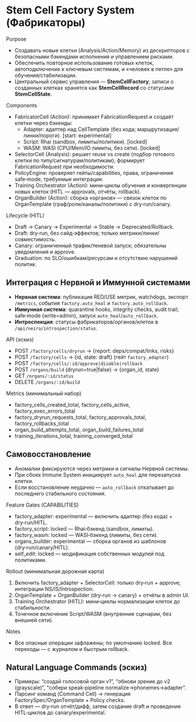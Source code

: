<!-- neira:meta
id: NEI-20250923-factory-system-design
intent: design
summary: |
  Каркас системы Фабрикаторов: FabricatorCell/SelectorCell, жизненный цикл клеток (Draft→Canary→Experimental→Stable), интеграции с Nervous/Immune, HITL‑обучение и органы.
-->
<!-- neira:meta
id: NEI-20251115-organ-cancel-build-design
intent: design
summary: упомянут DELETE /organs/:id/build в API эскизе.
-->
<!-- neira:meta
id: NEI-20250316-stemcell-rename
intent: docs
summary: Термины обновлены на StemCellFactory/StemCellRecord/StemCellState.
-->
<!-- neira:meta
id: NEI-20240517-120001-factory-integration-selfheal
intent: docs
summary: |
  Добавлены разделы интеграции с Nervous/Immune и самовосстановления.
-->

# Stem Cell Factory System (Фабрикаторы)

Purpose
- Создавать новые клетки (Analysis/Action/Memory) из дескрипторов с безопасными бэкендами исполнения и управлением рисками.
- Обеспечить повторное использование готовых клеток, автоподключение к ключевым системам, и «человек в петле» для обучения/стабилизации.
- Центральный сервис управления — **StemCellFactory**; записи о созданных клетках хранятся как **StemCellRecord** со статусами **StemCellState**.

Components
- FabricatorCell (Action): принимает FabricationRequest и создаёт клетки через бэкенды:
  - Adapter: адаптер над CellTemplate (без кода; маршрутизация/линки/пороги). [start: experimental]
  - Script: Rhai (sandbox, лимиты/политики). [locked]
  - WASM: WASI (CPU/Mem/IO лимиты, без сети). [locked]
- SelectorCell (Analysis): решает reuse vs create (подбор готового клетки по типу/сигнатурам/политикам); формирует FabricationRequest при необходимости.
- PolicyEngine: проверяет гейты/capabilities, права, ограничения safe‑mode, требуемые интеграции.
- Training Orchestrator (Action): мини‑циклы обучения и конвергенции новых клеток (HITL — approvals, отчёты, rollback).
- OrganBuilder (Action): сборка «органов» — связок клеток по OrganTemplate (граф/роли/каналы/политики) с dry‑run/canary.

Lifecycle (HITL)
- Draft → Canary → Experimental → Stable → Deprecated/Rollback.
- Draft: dry‑run, без сайд‑эффектов; только метрики/линки/совместимость.
- Canary: ограниченный трафик/теневой запуск; обязательны уведомления и approve.
- Graduation: по SLO/ошибкам/ресурсам и отсутствию нарушений политик.

## Интеграция с Нервной и Иммунной системами
- **Нервная система**: публикация RED/USE метрик, watchdogs, экспорт `/metrics`, события `factory.auto_heal` и `factory.auto_rollback`.
- **Иммунная система**: quarantine hooks, integrity checks, audit trail; safe‑mode (write=admin), запуск `auto_heal`/`auto_rollback`.
- **Интроспекция**: статусы фабрикаторов/органов/клеток в `/api/neira/introspection/status`.

API (эскиз)
- POST `/factory/cells/dryrun` → {report: deps/compat/links, risks}
- POST `/factory/cells` → {id, state: draft} (гейт `factory_adapter`)
- POST `/factory/cells/:id/approve|disable|rollback`
- POST `/organs/build` (dryrun=true|false) → {organ_id, state}
- GET `/organs/:id/status`
- DELETE `/organs/:id/build`

Metrics (минимальный набор)
- factory_cells_created_total, factory_cells_active, factory_exec_errors_total
- factory_dryrun_requests_total, factory_approvals_total, factory_rollbacks_total
- organ_build_attempts_total, organ_build_failures_total
- training_iterations_total, training_converged_total

## Самовосстановление
- Аномалии фиксируются через метрики и сигналы Нервной системы.
- При сбоях Immune System инициирует `auto_heal` для перезапуска клетки.
- Если восстановление неудачно — `auto_rollback` откатывает до последнего стабильного состояния.

Feature Gates (CAPABILITIES)
- factory_adapter: experimental — включить адаптер (без кода) + dry‑run/HITL.
- factory_script: locked — Rhai‑бэкенд (sandbox, лимиты).
- factory_wasm: locked — WASI‑бэкенд (лимиты, без сети).
- organs_builder: experimental — сборка органов из шаблонов (dry‑run/canary/HITL).
- self_edit: locked — модификация собственных модулей под политиками.

Rollout (минимальная дорожная карта)
1) Включить factory_adapter + SelectorCell: только dry‑run + approve; интеграции NS/IS/Introspection.
2) OrganTemplate + OrganBuilder (dry‑run → canary) + отчёты в admin UI.
3) Training Orchestrator (HITL): мини‑циклы нормализации клеток до стабильности.
4) Точечное включение Script/WASM (внутренние сценарии, без внешней сети).

Notes
- Все опасные операции зафлажены; по умолчанию locked. Все переходы — с журналом и быстрым rollback.

## Natural Language Commands (эскиз)

- Примеры: “создай голосовой орган v1”, “обнови зрение до v2 (grayscale)”, “собери speak‑pipeline normalize→phonemes→adapter”.
- Парсинг команд (Command Cell) → генерация FactorySpec/OrganTemplate + Policy checks.
- В ответ — dry‑run отчёт/дифф, затем создание draft и проведение HITL‑циклов до canary/experimental.
